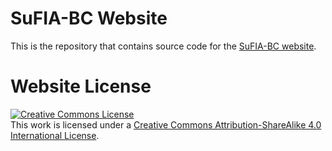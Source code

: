 # SuFIA-BC Website

This is the repository that contains source code for the [SuFIA-BC website](https://orbit-surgical.github.io/sufia-bc/).

<!-- If you find Nerfies useful for your work please cite:
```
@article{
}
``` -->

# Website License
<a rel="license" href="http://creativecommons.org/licenses/by-sa/4.0/"><img alt="Creative Commons License" style="border-width:0" src="https://i.creativecommons.org/l/by-sa/4.0/88x31.png" /></a><br />This work is licensed under a <a rel="license" href="http://creativecommons.org/licenses/by-sa/4.0/">Creative Commons Attribution-ShareAlike 4.0 International License</a>.